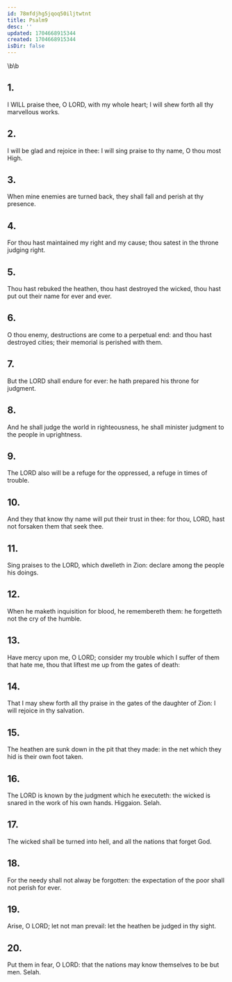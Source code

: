 ```yaml
---
id: 78mfdjhg5jqoq50iljtwtnt
title: Psalm9
desc: ''
updated: 1704668915344
created: 1704668915344
isDir: false
---
```

\b\b
## 1.
I WILL praise thee, O LORD, with my whole heart; I will shew forth all thy marvellous works.
## 2.
I will be glad and rejoice in thee: I will sing praise to thy name, O thou most High.
## 3.
When mine enemies are turned back, they shall fall and perish at thy presence.
## 4.
For thou hast maintained my right and my cause; thou satest in the throne judging right.
## 5.
Thou hast rebuked the heathen, thou hast destroyed the wicked, thou hast put out their name for ever and ever.
## 6.
O thou enemy, destructions are come to a perpetual end: and thou hast destroyed cities; their memorial is perished with them.
## 7.
But the LORD shall endure for ever: he hath prepared his throne for judgment.
## 8.
And he shall judge the world in righteousness, he shall minister judgment to the people in uprightness.
## 9.
The LORD also will be a refuge for the oppressed, a refuge in times of trouble.
## 10.
And they that know thy name will put their trust in thee: for thou, LORD, hast not forsaken them that seek thee.
## 11.
Sing praises to the LORD, which dwelleth in Zion: declare among the people his doings.
## 12.
When he maketh inquisition for blood, he remembereth them: he forgetteth not the cry of the humble.
## 13.
Have mercy upon me, O LORD; consider my trouble which I suffer of them that hate me, thou that liftest me up from the gates of death:
## 14.
That I may shew forth all thy praise in the gates of the daughter of Zion: I will rejoice in thy salvation.
## 15.
The heathen are sunk down in the pit that they made: in the net which they hid is their own foot taken.
## 16.
The LORD is known by the judgment which he executeth: the wicked is snared in the work of his own hands.  Higgaion.  Selah.
## 17.
The wicked shall be turned into hell, and all the nations that forget God.
## 18.
For the needy shall not alway be forgotten: the expectation of the poor shall not perish for ever.
## 19.
Arise, O LORD; let not man prevail: let the heathen be judged in thy sight.
## 20.
Put them in fear, O LORD: that the nations may know themselves to be but men.  Selah.
